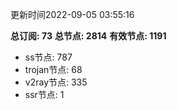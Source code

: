 更新时间2022-09-05 03:55:16

**总订阅: 73**
**总节点: 2814**
**有效节点: 1191**
- ss节点: 787
- trojan节点: 68
- v2ray节点: 335
- ssr节点: 1
